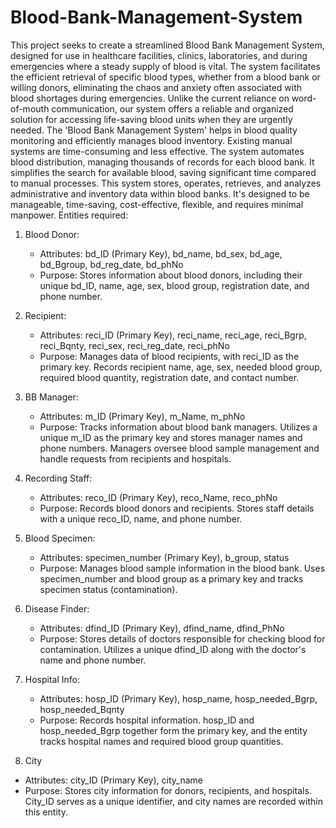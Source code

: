 # Blood-Bank-Management-System

This project seeks to create a streamlined Blood Bank Management System, designed for use in healthcare facilities, clinics, laboratories, and during emergencies where a steady supply of blood is vital. The system facilitates the efficient retrieval of specific blood types, whether from a blood bank or willing donors, eliminating the chaos and anxiety often associated with blood shortages during emergencies. Unlike the current reliance on word-of-mouth communication, our system offers a reliable and organized solution for accessing life-saving blood units when they are urgently needed.
The 'Blood Bank Management System' helps in blood quality monitoring and efficiently manages blood inventory. Existing manual systems are time-consuming and less effective. The system automates blood distribution, managing thousands of records for each blood bank. It simplifies the search for available blood, saving significant time compared to manual processes. This system stores, operates, retrieves, and analyzes administrative and inventory data within blood banks. It's designed to be manageable, time-saving, cost-effective, flexible, and requires minimal manpower.
Entities required: 
1. Blood Donor:
   - Attributes: bd_ID (Primary Key), bd_name, bd_sex, bd_age, bd_Bgroup, bd_reg_date, bd_phNo
   - Purpose: Stores information about blood donors, including their unique bd_ID, name, age, sex, blood group, registration date, and phone number.

2. Recipient:
   - Attributes: reci_ID (Primary Key), reci_name, reci_age, reci_Bgrp, reci_Bqnty, reci_sex, reci_reg_date, reci_phNo
   - Purpose: Manages data of blood recipients, with reci_ID as the primary key. Records recipient name, age, sex, needed blood group, required blood quantity, registration date, and contact number.

3. BB Manager:
   - Attributes: m_ID (Primary Key), m_Name, m_phNo
   - Purpose: Tracks information about blood bank managers. Utilizes a unique m_ID as the primary key and stores manager names and phone numbers. Managers oversee blood sample management and handle requests from recipients and hospitals.
4. Recording Staff:
   - Attributes: reco_ID (Primary Key), reco_Name, reco_phNo
   - Purpose: Records blood donors and recipients. Stores staff details with a unique reco_ID, name, and phone number.

5. Blood Specimen:
   - Attributes: specimen_number (Primary Key), b_group, status
   - Purpose: Manages blood sample information in the blood bank. Uses specimen_number and blood group as a primary key and tracks specimen status (contamination).

6. Disease Finder:
   - Attributes: dfind_ID (Primary Key), dfind_name, dfind_PhNo
   - Purpose: Stores details of doctors responsible for checking blood for contamination. Utilizes a unique dfind_ID along with the doctor's name and phone number.

7. Hospital Info:
   - Attributes: hosp_ID (Primary Key), hosp_name, hosp_needed_Bgrp, hosp_needed_Bqnty
   - Purpose: Records hospital information. hosp_ID and hosp_needed_Bgrp together form the primary key, and the entity tracks hospital names and required blood group quantities.
8. City
- Attributes: city_ID (Primary Key), city_name
- Purpose: Stores city information for donors, recipients, and hospitals. City_ID serves as a unique identifier, and city names are recorded within this entity.

